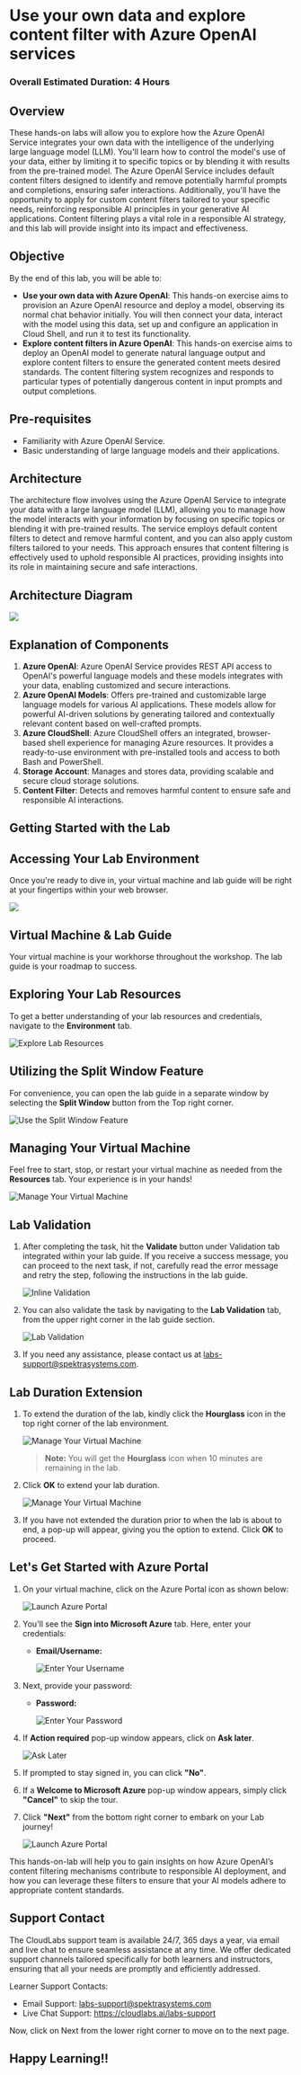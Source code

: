 # Use your own data and explore content filter with Azure OpenAI services

### Overall Estimated Duration: 4 Hours

## Overview

These hands-on labs will allow you to explore how the Azure OpenAI Service integrates your own data with the intelligence of the underlying large language model (LLM). You'll learn how to control the model's use of your data, either by limiting it to specific topics or by blending it with results from the pre-trained model. The Azure OpenAI Service includes default content filters designed to identify and remove potentially harmful prompts and completions, ensuring safer interactions. Additionally, you'll have the opportunity to apply for custom content filters tailored to your specific needs, reinforcing responsible AI principles in your generative AI applications. Content filtering plays a vital role in a responsible AI strategy, and this lab will provide insight into its impact and effectiveness.

## Objective

By the end of this lab, you will be able to:

- **Use your own data with Azure OpenAI**: This hands-on exercise aims to provision an Azure OpenAI resource and deploy a model, observing its normal chat behavior initially. You will then connect your data, interact with the model using this data, set up and configure an application in Cloud Shell, and run it to test its functionality.
- **Explore content filters in Azure OpenAI**: This hands-on exercise aims to deploy an OpenAI model to generate natural language output and explore content filters to ensure the generated content meets desired standards. The content filtering system recognizes and responds to particular types of potentially dangerous content in input prompts and output completions.
  
## Pre-requisites

- Familiarity with Azure OpenAI Service.
- Basic understanding of large language models and their applications.

## Architecture

The architecture flow involves using the Azure OpenAI Service to integrate your data with a large language model (LLM), allowing you to manage how the model interacts with your information by focusing on specific topics or blending it with pre-trained results. The service employs default content filters to detect and remove harmful content, and you can also apply custom filters tailored to your needs. This approach ensures that content filtering is effectively used to uphold responsible AI practices, providing insights into its role in maintaining secure and safe interactions.

## Architecture Diagram

  ![](../media/arch15.PNG)

## Explanation of Components

1. **Azure OpenAI**: Azure OpenAI Service provides REST API access to OpenAI's powerful language models and these models integrates with your data, enabling customized and secure interactions.
1. **Azure OpenAI Models**: Offers pre-trained and customizable large language models for various AI applications. These models allow for powerful AI-driven solutions by generating tailored and contextually relevant content based on well-crafted prompts.
1. **Azure CloudShell**: Azure CloudShell offers an integrated, browser-based shell experience for managing Azure resources. It provides a ready-to-use environment with pre-installed tools and access to both Bash and PowerShell.
1. **Storage Account**: Manages and stores data, providing scalable and secure cloud storage solutions.
1. **Content Filter**: Detects and removes harmful content to ensure safe and responsible AI interactions.

## Getting Started with the Lab
 
## Accessing Your Lab Environment
 
Once you're ready to dive in, your virtual machine and lab guide will be right at your fingertips within your web browser.

   ![](../media/labguide-1.png)

## Virtual Machine & Lab Guide
 
Your virtual machine is your workhorse throughout the workshop. The lab guide is your roadmap to success.
 
## Exploring Your Lab Resources
 
To get a better understanding of your lab resources and credentials, navigate to the **Environment** tab.
 
   ![Explore Lab Resources](../media/env-1.png)
 
## Utilizing the Split Window Feature
 
For convenience, you can open the lab guide in a separate window by selecting the **Split Window** button from the Top right corner.
 
 ![Use the Split Window Feature](../media/spl.png)
 
## Managing Your Virtual Machine
 
Feel free to start, stop, or restart your virtual machine as needed from the **Resources** tab. Your experience is in your hands!
 
![Manage Your Virtual Machine](../media/res.png)

## Lab Validation

1. After completing the task, hit the **Validate** button under Validation tab integrated within your lab guide. If you receive a success message, you can proceed to the next task, if not, carefully read the error message and retry the step, following the instructions in the lab guide.

   ![Inline Validation](../media/inline-validation.png)

1. You can also validate the task by navigating to the **Lab Validation** tab, from the upper right corner in the lab guide section.

   ![Lab Validation](../media/lab-validation.png)

1. If you need any assistance, please contact us at labs-support@spektrasystems.com.

## Lab Duration Extension

1. To extend the duration of the lab, kindly click the **Hourglass** icon in the top right corner of the lab environment. 

    ![Manage Your Virtual Machine](../media/gext.png)

    >**Note:** You will get the **Hourglass** icon when 10 minutes are remaining in the lab.

2. Click **OK** to extend your lab duration.
 
   ![Manage Your Virtual Machine](../media/gext2.png)

3. If you have not extended the duration prior to when the lab is about to end, a pop-up will appear, giving you the option to extend. Click **OK** to proceed.

## Let's Get Started with Azure Portal

1. On your virtual machine, click on the Azure Portal icon as shown below:

   ![Launch Azure Portal](../media/sc900-image(1).png)
   
1. You'll see the **Sign into Microsoft Azure** tab. Here, enter your credentials:
 
   - **Email/Username:** <inject key="AzureAdUserEmail"></inject>
 
       ![Enter Your Username](../media/sc900-image-1.png)
 
1. Next, provide your password:
 
   - **Password:** <inject key="AzureAdUserPassword"></inject>
 
       ![Enter Your Password](../media/sc900-image-2.png)

1. If **Action required** pop-up window appears, click on **Ask later**.

   ![Ask Later](../media/ask-later-01.png)
    
1. If prompted to stay signed in, you can click **"No"**.
 
1. If a **Welcome to Microsoft Azure** pop-up window appears, simply click **"Cancel"** to skip the tour.

1. Click **"Next"** from the bottom right corner to embark on your Lab journey!

   ![Launch Azure Portal](../media/sc900-image(3).png)

This hands-on-lab will help you to gain insights on how Azure OpenAI’s content filtering mechanisms contribute to responsible AI deployment, and how you can leverage these filters to ensure that your AI models adhere to appropriate content standards.

## Support Contact

The CloudLabs support team is available 24/7, 365 days a year, via email and live chat to ensure seamless assistance at any time. We offer dedicated support channels tailored specifically for both learners and instructors, ensuring that all your needs are promptly and efficiently addressed.

Learner Support Contacts:

- Email Support: labs-support@spektrasystems.com
- Live Chat Support: https://cloudlabs.ai/labs-support

Now, click on Next from the lower right corner to move on to the next page.

## Happy Learning!!
